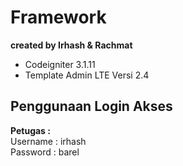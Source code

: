 # Framework

<b>created by Irhash & Rachmat</b>
* Codeigniter 3.1.11
* Template Admin LTE  Versi 2.4

## Penggunaan Login Akses

<b>Petugas : </b>
<br/>
Username : irhash
<br/>
Password : barel
